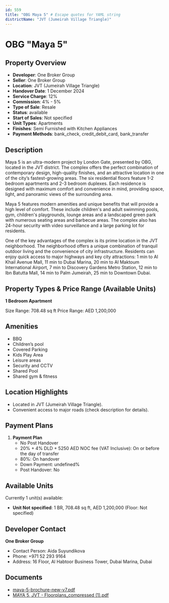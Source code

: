 ```yaml
---
id: 559
title: "OBG Maya 5" # Escape quotes for YAML string
districtName: "JVT (Jumeirah Village Triangle)"
---
```


# OBG "Maya 5"

## Property Overview
- **Developer**: One Broker Group
- **Seller**: One Broker Group
- **Location**: JVT (Jumeirah Village Triangle)
- **Handover Date**: 1 December 2024
- **Service Charge**: 12%
- **Commission**: 4% - 5%
- **Type of Sale**: Resale
- **Status**: available
- **Start of Sales**: Not specified
- **Unit Types**: Apartments
- **Finishes**: Semi Furnished with Kitchen Appliances
- **Payment Methods**: bank_check, credit_debit_card, bank_transfer

## Description
Maya 5 is an ultra-modern project by London Gate, presented by OBG, located in the JVT district. The complex offers the perfect combination of contemporary design, high-quality finishes, and an attractive location in one of the city’s fastest-growing areas. The six residential floors feature 1-2 bedroom apartments and 2-3 bedroom duplexes. Each residence is designed with maximum comfort and convenience in mind, providing space, light, and panoramic views of the surrounding area.

Maya 5 features modern amenities and unique benefits that will provide a high level of comfort. These include children's and adult swimming pools, gym, children's playgrounds, lounge areas and a landscaped green park with numerous seating areas and barbecue areas. The complex also has 24-hour security with video surveillance and a large parking lot for residents.

One of the key advantages of the complex is its prime location in the JVT neighborhood. The neighborhood offers a unique combination of tranquil outdoor living and the convenience of city infrastructure. Residents can enjoy quick access to major highways and key city attractions: 1 min to Al Khail Avenue Mall, 11 min to Dubai Marina, 20 min to Al Maktoum International Airport, 7 min to Discovery Gardens Metro Station, 12 min to Ibn Batutta Mall, 14 min to Palm Jumeirah, 25 min to Downtown Dubai.

## Property Types & Price Range (Available Units)
**1 Bedroom Apartment**

Size Range: 708.48 sq ft
Price Range: AED 1,200,000

## Amenities
- BBQ
- Children’s pool
- Covered Parking
- Kids Play Area
- Leisure areas
- Security and CCTV
- Shared Pool
- Shared gym & fitness

## Location Highlights
- Located in JVT (Jumeirah Village Triangle).
- Convenient access to major roads (check description for details).

## Payment Plans
1. **Payment Plan**
   - No Post Handover
   - 20% + 4% DLD + 5250 AED NOC fee (VAT Inclusive): On or before the day of transfer
   - 80%: On handover
   - Down Payment: undefined%
   - Post Handover: No

## Available Units
Currently 1 unit(s) available:
- **Unit Not specified**: 1 BR, 708.48 sq ft, AED 1,200,000 (Floor: Not specified)

## Developer Contact
**One Broker Group**
- Contact Person: Aida Suyundikova
- Phone: +971 52 293 9164
- Address: 16 Floor, Al Habtoor Business Tower, Dubai Marina, Dubai

## Documents
- [maya-5-brochure-new-v7.pdf](https://cdn.geniemap.net/2023/11/16/TcK5UyvNhnvXLqXmwhcMZWWz34865DQBYDQCP84j.pdf)
- [MAYA 5, JVT - Floorplans_compressed (1).pdf](https://cdn.geniemap.net/2024/05/20/rXFWDtPt11TgkY6oKQtSZIUCdSHHY1EcFawDHrN3.pdf)
